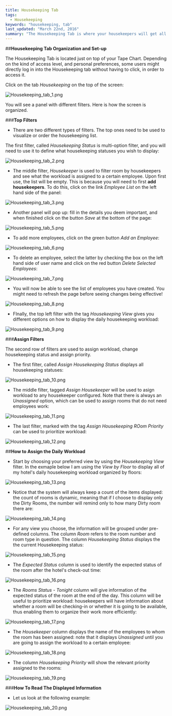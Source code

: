 ```yaml
---
title: Housekeeping Tab
tags: 
  - Housekeeping
keywords: "housekeeping, tab"
last_updated: "March 22nd, 2016"
summary: "The Housekeeping Tab is where your housekeepers will get all the information they need to organize their daily work-load. Learn here how to make the most from it!"  
---  
```



##**Housekeeping Tab Organization and Set-up**  

The Housekeeping Tab is located just on top of your Tape Chart. Depending on the kind of  access level, and personal preferences, some users might directly log in into the Housekeeping tab without having to click, in order to access it.  

Click on the tab _Housekeeping_ on the top of the screen:  

![Housekeeping_tab_1.png]({{site.baseurl}}/images/Housekeeping_tab_1.png)


You will see a panel with different filters. Here is how the screen is organized.  


###**Top Filters**  


- There are two different types of filters. The top ones need to be used to visualize or order the housekeeping list.  

The first filter, called _Housekeeping Status_ is multi-option filter, and you will need to use it to define what housekeeping statuses you wish to display:  


![Housekeeping_tab_2.png]({{site.baseurl}}/images/Housekeeping_tab_2.png)    


- The middle filter, _Housekeeper_ is used to filter room by housekeepers and see what the workload is assigned to a certain employee. Upon first use, the list will be empty. This is because you will need to first **add housekeepers**. To do this, click on the link _Employee List_ on the left hand side of the panel:  

![Housekeeping_tab_3.png]({{site.baseurl}}/images/Housekeeping_tab_3.png)  


- Another panel will pop up: fill in the details you deem important, and when finished click on the button _Save_ at the bottom of the page:  

![Housekeeping_tab_5.png]({{site.baseurl}}/images/Housekeeping_tab_5.png)


- To add more employees, click on the green button _Add an Employee_:  


![Housekeeping_tab_6.png]({{site.baseurl}}/images/Housekeeping_tab_6.png)  


- To delete an employee, select the latter by checking the box on the left hand side of user name and click on the red button _Delete Selected Employees_:  


![Housekeeping_tab_7.png]({{site.baseurl}}/images/Housekeeping_tab_7.png)  


- You will now be able to see the list of employees you have created. You might need to refresh the page before seeing changes being effective!

![Housekeeping_tab_8.png]({{site.baseurl}}/images/Housekeeping_tab_8.png)  


- FInally, the top left filter with the tag _Housekeeping View_ gives you different options on how to display the daily housekeeping workload:  

![Housekeeping_tab_9.png]({{site.baseurl}}/images/Housekeeping_tab_9.png)  



###**Assign Filters**  

The second row of filters are used to assign workload, change housekeeping status and assign priority.  

- The first filter, called _Assign Housekeeping Status_ displays all housekeeping statuses:  

![Housekeeping_tab_10.png]({{site.baseurl}}/images/Housekeeping_tab_10.png)  


- The middle filter, tagged _Assign Housekeeper_ will be used to asign workload to any housekeeper configured. Note that there is always an _Unassigned_ option, which can be used to assign rooms that do not need employees work:  

![Housekeeping_tab_11.png]({{site.baseurl}}/images/Housekeeping_tab_11.png)


- The last filter, marked with the tag _Assign Housekeeping ROom Priority_ can be used to prioritize workload:  


![Housekeeping_tab_12.png]({{site.baseurl}}/images/Housekeeping_tab_12.png)  


##**How to Assign the Daily Workload**  

- Start by choosing your preferred view by using the _Housekeeping View_ filter. In the exmaple below I am using the _View by Floor_ to display all of my hotel's daily housekeeping workload organized by floors:  


![Housekeeping_tab_13.png]({{site.baseurl}}/images/Housekeeping_tab_13.png)  


- Notice that the system will always keep a count of the items displayed: the count of rooms is dynamic, meaning that if I choose to display only the Dirty Rooms, the number will remind only to how many Dirty room there are:  


![Housekeeping_tab_14.png]({{site.baseurl}}/images/Housekeeping_tab_14.png)  


- For any view you choose, the information will be grouped under pre-defined columns. The column _Room_ refers to the room number and room type in question. The column _Housekeeping Status_ displays the the current Housekeeping status:  


![Housekeeping_tab_15.png]({{site.baseurl}}/images/Housekeeping_tab_15.png)  


- The _Expected Status_ column is used to identify the expected status of the room after the hotel's check-out time:  


![Housekeeping_tab_16.png]({{site.baseurl}}/images/Housekeeping_tab_16.png)  


- The _Rooms Status - Tonight_  column will give information of the expected status of the room at the end of the day. This column will be useful to prioritize workload: housekeepers will have information about whether a room will be checking-in or whether it is going to be available, thus enabling them to organize their work more efficiently:  


![Housekeeping_tab_17.png]({{site.baseurl}}/images/Housekeeping_tab_17.png)  


- The _Housekeeper_ column displays the name of the employees to whom the room has been assigned: note that it displays _Unassigned_ until you are going to assign the workload to a certain employee:  


![Housekeeping_tab_18.png]({{site.baseurl}}/images/Housekeeping_tab_18.png)  


- The column _Housekeeping Priority_ will show the relevant priority assigned to the rooms:  


![Housekeeping_tab_19.png]({{site.baseurl}}/images/Housekeeping_tab_19.png)



###**How To Read The Displayed Information**  

- Let us look at the following example:  


![Housekeeping_tab_20.png]({{site.baseurl}}/images/Housekeeping_tab_20.png)  













